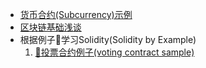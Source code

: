 - [货币合约(Subcurrency)示例](./subcurrency-sample.sol)
- [区块链基础浅谈](./BlockchainBasics.md)
- 根据例子🌰学习Solidity(Solidity by Example)
  1. [🌰投票合约例子(voting contract sample)](./voting-sample.sol)
